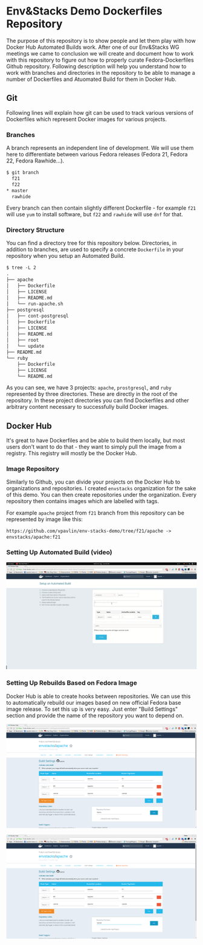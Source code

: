 # Env&Stacks Demo Dockerfiles Repository

The purpose of this repository is to show people and let them play with how Docker Hub Automated Builds work. After one of our Env&Stacks WG meetings we came to conclusion we will create and document how to work with this repository to figure out how to properly curate Fedora-Dockerfiles Github repository. Following description will help you understand how to work with branches and directories in the repository to be able to manage a number of Dockerfiles and Atuomated Build for them in Docker Hub.

## Git

Following lines will explain how git can be used to track various versions of Dockerfiles which represent Docker images for various projects.

### Branches

A branch represents an independent line of development. We will use them here to differentiate between various Fedora releases (Fedora 21, Fedora 22, Fedora Rawhide...).

```
$ git branch
  f21
  f22
* master
  rawhide
```

Every branch can then contain slightly different Dockerfile - for example `f21` will use `yum` to install software, but `f22` and `rawhide` will use `dnf` for that.

### Directory Structure

You can find a directory tree for this repository below. Directories, in addition to branches, are used to specify a concrete `Dockerfile` in your repository when you setup an Automated Build.

```
$ tree -L 2
.
├── apache
│   ├── Dockerfile
│   ├── LICENSE
│   ├── README.md
│   └── run-apache.sh
├── postgresql
│   ├── cont-postgresql
│   ├── Dockerfile
│   ├── LICENSE
│   ├── README.md
│   ├── root
│   └── update
├── README.md
└── ruby
    ├── Dockerfile
    ├── LICENSE
    └── README.md

```

As you can see, we have 3 projects: `apache`, `prostgresql`, and `ruby` represented by three directories. These are directly in the root of the repository. In these project directories you can find Dockerfiles and other arbitrary content necessary to successfully build Docker images.

## Docker Hub

It's great to have Dockerfiles and be able to build them locally, but most users don't want to do that - they want to simply pull the image from a registry. This registry will mostly be the Docker Hub.

### Image Repository

Similarly to Github, you can divide your projects on the Docker Hub to organizations and repositories. I created `envstacks` organization for the sake of this demo. You can then create repositories under the organization. Every repository then contains images which are labelled with tags.

For example `apache` project from `f21` branch from this repository can be represented by image like this:

```
https://github.com/vpavlin/env-stacks-demo/tree/f21/apache -> envstacks/apache:f21
```

### Setting Up Automated Build (video)

[![How to set up an Automated Build on Docker Hub](https://raw.githubusercontent.com/vpavlin/env-stacks-demo/master/presentation/create-automated-build.png)](https://youtu.be/34c9kERdJ8Y)

### Setting Up Rebuilds Based on Fedora Image

Docker Hub is able to create hooks between repositories. We can use this to automatically rebuild our images based on new official Fedora base image release. To set this up is very easy. Just enter "Build Settings" section and provide the name of the repository you want to depend on.

![How to set up rebuilds 1](https://raw.githubusercontent.com/vpavlin/env-stacks-demo/master/presentation/fedora-rebuild1.png)

![How to set up rebuilds 2](https://raw.githubusercontent.com/vpavlin/env-stacks-demo/master/presentation/fedora-rebuild2.png)
